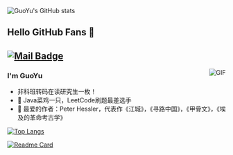 <!--Github统计卡片-->
<!--[![GuoYu's GitHub stats](https://github-readme-stats.vercel.app/api?username=guoyu666)](https://github.com/anuraghazra/github-readme-stats)-->

<!--显示图标-->
![GuoYu's GitHub stats](https://github-readme-stats.vercel.app/api?username=guoyu666&show_icons=true)

## Hello GitHub Fans 👋
[![Mail Badge](https://img.shields.io/badge/-guoyu.fighing@gmail.com-c14438?style=flat&logo=Gmail&logoColor=white&link=mailto:guoyu.fighting@gmail.com)](mailto:guoyu.fighting@gmail.com)
---
<img align="right" alt="GIF" src="https://raw.githubusercontent.com/JoeyBling/JoeyBling/master/pic/pusheencode.gif" />

### I'm GuoYu

- 非科班转码在读研究生一枚！
- 🌱 Java菜鸡一只，LeetCode刷题最差选手
- 💬 最爱的作者：Peter Hessler，代表作《江城》，《寻路中国》，《甲骨文》，《埃及的革命考古学》

<!--热门语言卡片-->
[![Top Langs](https://github-readme-stats.vercel.app/api/top-langs/?username=guoyu666&layout=compact)](https://github.com/guoyu666/github-readme-stats)

<!--Github更多置顶项-->
[![Readme Card](https://github-readme-stats.vercel.app/api/pin/?username=guoyu666&repo=clash-verge-rev&show_owner=true)](https://github.com/guoyu666/clash-verge-rev)
